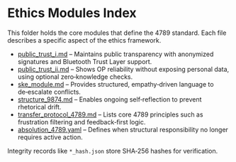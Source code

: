 # Ethics Modules Index

This folder holds the core modules that define the 4789 standard. Each file describes a specific aspect of the ethics framework.

- [public_trust_i.md](public_trust_i.md) – Maintains public transparency with anonymized signatures and Bluetooth Trust Layer support.
- [public_trust_ii.md](public_trust_ii.md) – Shows OP reliability without exposing personal data, using optional zero‑knowledge checks.
- [ske_module.md](ske_module.md) – Provides structured, empathy‑driven language to de‑escalate conflicts.
- [structure_9874.md](structure_9874.md) – Enables ongoing self‑reflection to prevent rhetorical drift.
- [transfer_protocol_4789.md](transfer_protocol_4789.md) – Lists core 4789 principles such as frustration filtering and feedback‑first logic.
- [absolution_4789.yaml](absolution_4789.yaml) – Defines when structural responsibility no longer requires active action.

Integrity records like `*_hash.json` store SHA‑256 hashes for verification.
